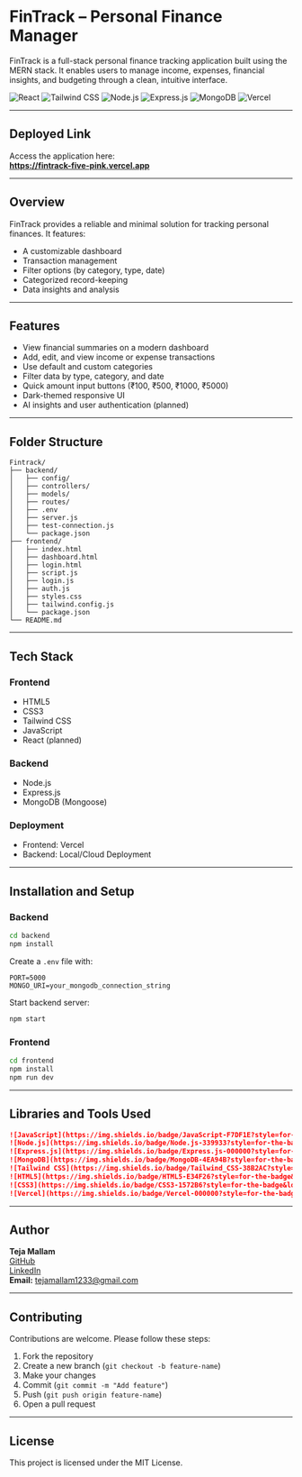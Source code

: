 # FinTrack – Personal Finance Manager

FinTrack is a full-stack personal finance tracking application built using the MERN stack. It enables users to manage income, expenses, financial insights, and budgeting through a clean, intuitive interface.

![React](https://img.shields.io/badge/React-20232A?style=for-the-badge&logo=react&logoColor=61DAFB)
![Tailwind CSS](https://img.shields.io/badge/Tailwind_CSS-38B2AC?style=for-the-badge&logo=tailwind-css&logoColor=white)
![Node.js](https://img.shields.io/badge/Node.js-339933?style=for-the-badge&logo=nodedotjs&logoColor=white)
![Express.js](https://img.shields.io/badge/Express.js-000000?style=for-the-badge&logo=express&logoColor=white)
![MongoDB](https://img.shields.io/badge/MongoDB-4EA94B?style=for-the-badge&logo=mongodb&logoColor=white)
![Vercel](https://img.shields.io/badge/Vercel-000000?style=for-the-badge&logo=vercel&logoColor=white)

---

## Deployed Link

Access the application here:  
**https://fintrack-five-pink.vercel.app**

---

## Overview

FinTrack provides a reliable and minimal solution for tracking personal finances. It features:

- A customizable dashboard
- Transaction management
- Filter options (by category, type, date)
- Categorized record-keeping
- Data insights and analysis

---

## Features

- View financial summaries on a modern dashboard
- Add, edit, and view income or expense transactions
- Use default and custom categories
- Filter data by type, category, and date
- Quick amount input buttons (₹100, ₹500, ₹1000, ₹5000)
- Dark-themed responsive UI
- AI insights and user authentication (planned)

---

## Folder Structure

```
Fintrack/
├── backend/
│   ├── config/
│   ├── controllers/
│   ├── models/
│   ├── routes/
│   ├── .env
│   ├── server.js
│   ├── test-connection.js
│   └── package.json
├── frontend/
│   ├── index.html
│   ├── dashboard.html
│   ├── login.html
│   ├── script.js
│   ├── login.js
│   ├── auth.js
│   ├── styles.css
│   ├── tailwind.config.js
│   └── package.json
└── README.md
```

---

## Tech Stack

### Frontend

- HTML5
- CSS3
- Tailwind CSS
- JavaScript
- React (planned)

### Backend

- Node.js
- Express.js
- MongoDB (Mongoose)

### Deployment

- Frontend: Vercel
- Backend: Local/Cloud Deployment

---

## Installation and Setup

### Backend

```bash
cd backend
npm install
```

Create a `.env` file with:

```
PORT=5000
MONGO_URI=your_mongodb_connection_string
```

Start backend server:

```bash
npm start
```

### Frontend

```bash
cd frontend
npm install
npm run dev
```

---

## Libraries and Tools Used

```markdown
![JavaScript](https://img.shields.io/badge/JavaScript-F7DF1E?style=for-the-badge&logo=javascript&logoColor=black)
![Node.js](https://img.shields.io/badge/Node.js-339933?style=for-the-badge&logo=nodedotjs&logoColor=white)
![Express.js](https://img.shields.io/badge/Express.js-000000?style=for-the-badge&logo=express&logoColor=white)
![MongoDB](https://img.shields.io/badge/MongoDB-4EA94B?style=for-the-badge&logo=mongodb&logoColor=white)
![Tailwind CSS](https://img.shields.io/badge/Tailwind_CSS-38B2AC?style=for-the-badge&logo=tailwind-css&logoColor=white)
![HTML5](https://img.shields.io/badge/HTML5-E34F26?style=for-the-badge&logo=html5&logoColor=white)
![CSS3](https://img.shields.io/badge/CSS3-1572B6?style=for-the-badge&logo=css3&logoColor=white)
![Vercel](https://img.shields.io/badge/Vercel-000000?style=for-the-badge&logo=vercel&logoColor=white)
```

---

## Author

**Teja Mallam**  
[GitHub](https://github.com/MallamTeja)  
[LinkedIn](https://www.linkedin.com/in/tejamallam)  
**Email:** tejamallam1233@gmail.com

---

## Contributing

Contributions are welcome. Please follow these steps:

1. Fork the repository
2. Create a new branch (`git checkout -b feature-name`)
3. Make your changes
4. Commit (`git commit -m "Add feature"`)
5. Push (`git push origin feature-name`)
6. Open a pull request

---

## License

This project is licensed under the MIT License.
